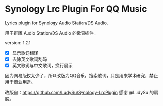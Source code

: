# Synology Lrc Plugin For QQ Music

Lyrics plugin for Synology Audio Station/DS Audio.

用于群晖 Audio Station/DS Audio 的歌词插件。  

version: 1.2.1

- [x] 显示歌词翻译
- [x] 去除英文歌词乱码
- [x] 英文歌词与中文歌词，换行展示

因为网易版权太少了，所以改版为QQ音乐，搜索歌词，只是用来学术研究，禁止用于商业用途。

改版自：<https://github.com/LudySu/Synology-LrcPlugin> 感谢 @LudySu 的肩膀。
